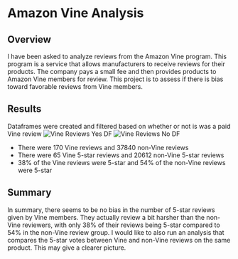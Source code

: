 # Amazon Vine Analysis
## Overview
I have been asked to analyze reviews from the Amazon Vine program. This program is a service that allows manufacturers to receive reviews for their products. The company pays a small fee and then provides products to Amazon Vine members for review. This project is to assess if there is bias toward favorable reviews from Vine members.

## Results
Dataframes were created and filtered based on whether or not is was a paid Vine review
![Vine Reviews Yes DF](https://user-images.githubusercontent.com/80215894/123516764-b5826b00-d66b-11eb-8de4-99ea52dc11b7.png)
![Vine Reviews No DF](https://user-images.githubusercontent.com/80215894/123516767-b87d5b80-d66b-11eb-8fb6-78f85eace03d.png)

- There were 170 Vine reviews and 37840 non-Vine reviews
- There were 65 Vine 5-star reviews and 20612 non-Vine 5-star reviews
- 38% of the Vine reviews were 5-star and 54% of the non-Vine reviews were 5-star

## Summary
In summary, there seems to be no bias in the number of 5-star reviews given by Vine members. They actually review a bit harsher than the non-Vine reviewers, with only 38% of their reviews being 5-star compared to 54% in the non-Vine review group. I would like to also run an analysis that compares the 5-star votes between Vine and non-Vine reviews on the same product. This may give a clearer picture.
